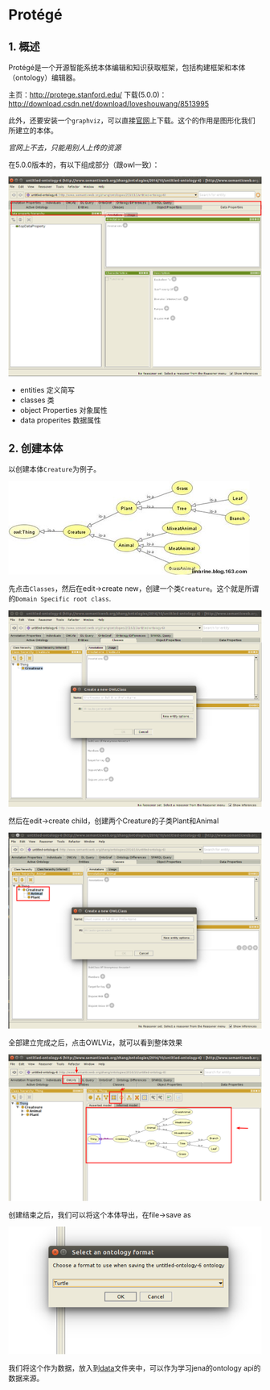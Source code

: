 # Protégé

## 1. 概述

Protégé是一个开源智能系统本体编辑和知识获取框架，包括构建框架和本体（ontology）编辑器。

主页：http://protege.stanford.edu/
下载(5.0.0)：http://download.csdn.net/download/loveshouwang/8513995

此外，还要安装一个`graphviz`，可以直接[官网](http://www.graphviz.org/Download_linux_ubuntu.php)上下载。这个的作用是图形化我们所建立的本体。

*官网上不去，只能用别人上传的资源*

在5.0.0版本的，有以下组成部分（跟owl一致）：

![protege-01](../images/protege-01.png)


* entities 定义简写
* classes 类
* object Properties 对象属性
* data properites 数据属性


## 2. 创建本体

以创建本体`Creature`为例子。

![creature.jpg](../images/creature.jpg)

先点击`Classes`，然后在edit->create new，创建一个类`Creature`。这个就是所谓的`Domain Specific root class`.

![protege-02](../images/protege-02.png)

然后在edit->create child，创建两个Creature的子类Plant和Animal

![protege-03](../images/protege-03.png)

全部建立完成之后，点击OWLViz，就可以看到整体效果

![protege-04](../images/protege-04.png)

创建结束之后，我们可以将这个本体导出，在file->save as

![protege-05](../images/protege-05.png)

我们将这个作为数据，放入到[data](../data)文件夹中，可以作为学习jena的ontology api的数据来源。







